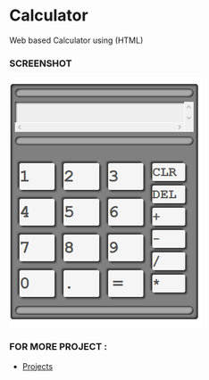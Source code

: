 # Calculator
Web based Calculator using (HTML)

### SCREENSHOT
<img src="https://github.com/Afaquejaya/Calculator/blob/master/ScreenShot/ss.png" align="center" >

### FOR MORE PROJECT :
- [Projects](https://afaquejaya.github.io/)

